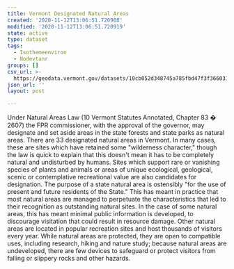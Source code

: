 ```yaml
---
title: Vermont Designated Natural Areas
created: '2020-11-12T13:06:51.720908'
modified: '2020-11-12T13:06:51.720919'
state: active
type: dataset
tags:
  - Isothemeenviron
  - Nodevtanr
groups: []
csv_url: >-
  https://geodata.vermont.gov/datasets/10cb052d348745a785fbd47f3f366031_187.csv?outSR=%7B%22latestWkid%22%3A32145%2C%22wkid%22%3A32145%7D
json_url: ''
layout: post

---
```

<div style='text-align:Left;'><div><div><p><span>Under Natural Areas Law (10 Vermont Statutes Annotated, Chapter 83 � 2607) the FPR commissioner, with the approval of the governor, may designate and set aside areas in the state forests and state parks as natural areas. There are 33 designated natural areas in Vermont. In many cases, these are sites which have retained some "wilderness character," though the law is quick to explain that this doesn't mean it has to be completely natural and undisturbed by humans. Sites which support rare or vanishing species of plants and animals or areas of unique ecological, geological, scenic or contemplative recreational value are also candidates for designation. The purpose of a state natural area is ostensibly "for the use of present and future residents of the State." This has meant in practice that most natural areas are managed to perpetuate the characteristics that led to their recognition as outstanding natural sites. In the case of some natural areas, this has meant minimal public information is developed, to discourage visitation that could result in resource damage. Other natural areas are located in popular recreation sites and host thousands of visitors every year. While natural areas are protected, they are open to compatible uses, including research, hiking and nature study; because natural areas are undeveloped, there are few devices to safeguard or protect visitors from falling or slippery rocks and other hazards.</span></p></div></div></div>
